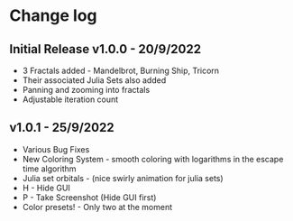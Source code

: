 # Change log

## Initial Release v1.0.0 - 20/9/2022
* 3 Fractals added - Mandelbrot, Burning Ship, Tricorn
* Their associated Julia Sets also added
* Panning and zooming into fractals
* Adjustable iteration count

## v1.0.1 - 25/9/2022
* Various Bug Fixes
* New Coloring System - smooth coloring with logarithms in the escape time algorithm
* Julia set orbitals - (nice swirly animation for julia sets)
* H - Hide GUI
* P - Take Screenshot (Hide GUI first)
* Color presets! - Only two at the moment
